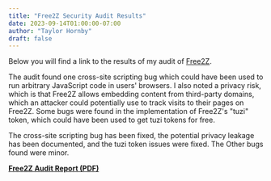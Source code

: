 ```yaml
---
title: "Free2Z Security Audit Results"
date: 2023-09-14T01:00:00-07:00
author: "Taylor Hornby"
draft: false
---
```


Below you will find a link to the results of my audit of
[Free2Z](https://free2z.com/).

The audit found one cross-site scripting bug which could have been used to run
arbitrary JavaScript code in users' browsers. I also noted a privacy risk, which
is that Free2Z allows embedding content from third-party domains, which an
attacker could potentially use to track visits to their pages on Free2Z. Some
bugs were found in the implementation of Free2Z's "tuzi" token, which could have
been used to get tuzi tokens for free.

The cross-site scripting bug has been fixed, the potential privacy leakage has
been documented, and the tuzi token issues were fixed. The Other bugs found were
minor.

[**Free2Z Audit Report (PDF)**](/audits/YWalletAuditReport-FINALv3.pdf)